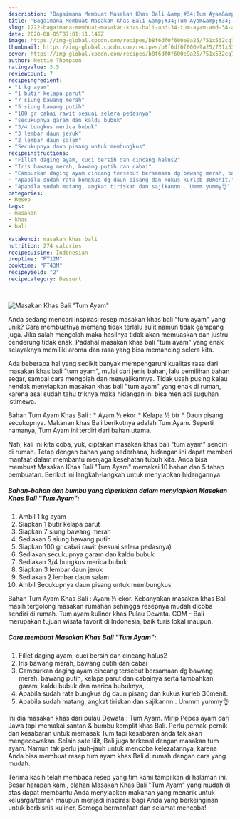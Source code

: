 ```yaml
---
description: "Bagaimana Membuat Masakan Khas Bali &amp;#34;Tum Ayam&amp;#34; Anti Gagal"
title: "Bagaimana Membuat Masakan Khas Bali &amp;#34;Tum Ayam&amp;#34; Anti Gagal"
slug: 1222-bagaimana-membuat-masakan-khas-bali-and-34-tum-ayam-and-34-anti-gagal
date: 2020-08-05T07:01:11.149Z
image: https://img-global.cpcdn.com/recipes/b8f6df0f600e9a25/751x532cq70/masakan-khas-bali-tum-ayam-foto-resep-utama.jpg
thumbnail: https://img-global.cpcdn.com/recipes/b8f6df0f600e9a25/751x532cq70/masakan-khas-bali-tum-ayam-foto-resep-utama.jpg
cover: https://img-global.cpcdn.com/recipes/b8f6df0f600e9a25/751x532cq70/masakan-khas-bali-tum-ayam-foto-resep-utama.jpg
author: Nettie Thompson
ratingvalue: 3.5
reviewcount: 7
recipeingredient:
- "1 kg ayam"
- "1 butir kelapa parut"
- "7 siung bawang merah"
- "5 siung bawang putih"
- "100 gr cabai rawit sesuai selera pedasnya"
- "secukupnya garam dan kaldu bubuk"
- "3/4 bungkus merica bubuk"
- "3 lembar daun jeruk"
- "2 lembar daun salam"
- "Secukupnya daun pisang untuk membungkus"
recipeinstructions:
- "Fillet daging ayam, cuci bersih dan cincang halus2"
- "Iris bawang merah, bawang putih dan cabai"
- "Campurkan daging ayam cincang tersebut bersamaan dg bawang merah, bawang putih, kelapa parut dan cabainya serta tambahkan garam, kaldu bubuk dan merica bubuknya,"
- "Apabila sudah rata bungkus dg daun pisang dan kukus kurleb 30menit."
- "Apabila sudah matang, angkat tiriskan dan sajikannn.. Ummm yummy👌"
categories:
- Resep
tags:
- masakan
- khas
- bali

katakunci: masakan khas bali 
nutrition: 274 calories
recipecuisine: Indonesian
preptime: "PT12M"
cooktime: "PT43M"
recipeyield: "2"
recipecategory: Dessert

---
```



![Masakan Khas Bali &#34;Tum Ayam&#34;](https://img-global.cpcdn.com/recipes/b8f6df0f600e9a25/751x532cq70/masakan-khas-bali-tum-ayam-foto-resep-utama.jpg)

Anda sedang mencari inspirasi resep masakan khas bali &#34;tum ayam&#34; yang unik? Cara membuatnya memang tidak terlalu sulit namun tidak gampang juga. Jika salah mengolah maka hasilnya tidak akan memuaskan dan justru cenderung tidak enak. Padahal masakan khas bali &#34;tum ayam&#34; yang enak selayaknya memiliki aroma dan rasa yang bisa memancing selera kita.

Ada beberapa hal yang sedikit banyak mempengaruhi kualitas rasa dari masakan khas bali &#34;tum ayam&#34;, mulai dari jenis bahan, lalu pemilihan bahan segar, sampai cara mengolah dan menyajikannya. Tidak usah pusing kalau hendak menyiapkan masakan khas bali &#34;tum ayam&#34; yang enak di rumah, karena asal sudah tahu triknya maka hidangan ini bisa menjadi suguhan istimewa.

Bahan Tum Ayam Khas Bali : * Ayam ½ ekor * Kelapa ½ btr * Daun pisang secukupnya. Makanan khas Bali berikutnya adalah Tum Ayam. Seperti namanya, Tum Ayam ini terdiri dari bahan utama.


Nah, kali ini kita coba, yuk, ciptakan masakan khas bali &#34;tum ayam&#34; sendiri di rumah. Tetap dengan bahan yang sederhana, hidangan ini dapat memberi manfaat dalam membantu menjaga kesehatan tubuh kita. Anda bisa membuat Masakan Khas Bali &#34;Tum Ayam&#34; memakai 10 bahan dan 5 tahap pembuatan. Berikut ini langkah-langkah untuk menyiapkan hidangannya.

<!--inarticleads1-->

##### Bahan-bahan dan bumbu yang diperlukan dalam menyiapkan Masakan Khas Bali &#34;Tum Ayam&#34;:

1. Ambil 1 kg ayam
1. Siapkan 1 butir kelapa parut
1. Siapkan 7 siung bawang merah
1. Sediakan 5 siung bawang putih
1. Siapkan 100 gr cabai rawit (sesuai selera pedasnya)
1. Sediakan secukupnya garam dan kaldu bubuk
1. Sediakan 3/4 bungkus merica bubuk
1. Siapkan 3 lembar daun jeruk
1. Sediakan 2 lembar daun salam
1. Ambil Secukupnya daun pisang untuk membungkus


Bahan Tum Ayam Khas Bali : Ayam ½ ekor. Kebanyakan masakan khas Bali masih tergolong masakan rumahan sehingga resepnya mudah dicoba sendiri di rumah. Tum ayam kuliner khas Pulau Dewata. COM - Bali merupakan tujuan wisata favorit di Indonesia, baik turis lokal maupun. 

<!--inarticleads2-->

##### Cara membuat Masakan Khas Bali &#34;Tum Ayam&#34;:

1. Fillet daging ayam, cuci bersih dan cincang halus2
1. Iris bawang merah, bawang putih dan cabai
1. Campurkan daging ayam cincang tersebut bersamaan dg bawang merah, bawang putih, kelapa parut dan cabainya serta tambahkan garam, kaldu bubuk dan merica bubuknya,
1. Apabila sudah rata bungkus dg daun pisang dan kukus kurleb 30menit.
1. Apabila sudah matang, angkat tiriskan dan sajikannn.. Ummm yummy👌


Ini dia masakan khas dari pulau Dewata : Tum Ayam. Mirip Pepes ayam dari Jawa tapi memakai santan &amp; bumbu komplit khas Bali. Perlu pernak-pernik dan kesabaran untuk memasak Tum tapi kesabaran anda tak akan mengecewakan. Selain sate lilit, Bali juga terkenal dengan masakan tum ayam. Namun tak perlu jauh-jauh untuk mencoba kelezatannya, karena Anda bisa membuat resep tum ayam khas Bali di rumah dengan cara yang mudah. 

Terima kasih telah membaca resep yang tim kami tampilkan di halaman ini. Besar harapan kami, olahan Masakan Khas Bali &#34;Tum Ayam&#34; yang mudah di atas dapat membantu Anda menyiapkan makanan yang menarik untuk keluarga/teman maupun menjadi inspirasi bagi Anda yang berkeinginan untuk berbisnis kuliner. Semoga bermanfaat dan selamat mencoba!
